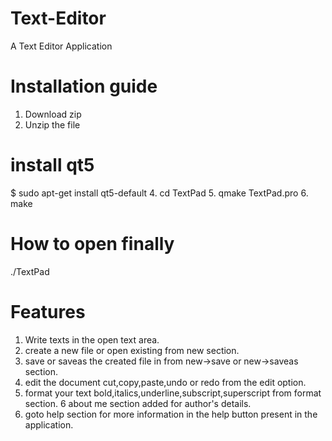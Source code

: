 # Text-Editor
A Text Editor Application
# Installation guide
1. Download zip
2. Unzip the file
# install qt5
$ sudo apt-get install qt5-default
4. cd TextPad
5. qmake TextPad.pro
6. make
# How to open finally
./TextPad
# Features
1. Write texts in the open text area.
2. create a new file or open existing from new section.
3. save or saveas the created file in from new->save or new->saveas section.
4. edit the document cut,copy,paste,undo or redo from the edit option.
5. format your text bold,italics,underline,subscript,superscript from format section.
6 about me section added for author's details.
7. goto help section for more information in the help button present in the application.

